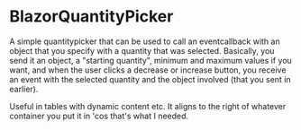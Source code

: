 # BlazorQuantityPicker

A simple quantitypicker that can be used to call an eventcallback with an object that you specify with a quantity that was selected.
Basically, you send it an object, a "starting quantity", minimum and maximum values if you want, and when the user clicks a decrease or increase button, you receive an event 
with the selected quantity and the object involved (that you sent in earlier).

Useful in tables with dynamic content etc.
It aligns to the right of whatever container you put it in 'cos that's what I needed.
